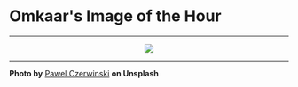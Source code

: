 # Omkaar's Image of the Hour

---

<div align="center">

<a href="https://unsplash.com/photos/soft-curved-lines-on-a-beige-background-RpSROCi8iJ8">
  <img src="https://images.unsplash.com/photo-1746132730694-92a72b5dc843?crop=entropy&cs=tinysrgb&fit=max&fm=jpg&ixid=M3w3NjA2Nzh8MHwxfHJhbmRvbXx8fHx8fHx8fDE3NTA4NDIwMDB8&ixlib=rb-4.1.0&q=80&w=1080" style="max-width:100%; height:auto;">
</a>



</div>

---

**Photo by** [Pawel Czerwinski](https://unsplash.com/@pawel_czerwinski) **on Unsplash**
